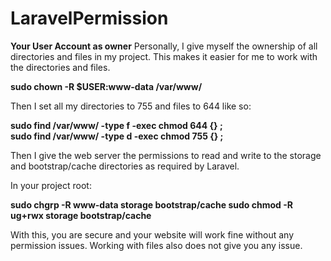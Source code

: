 # LaravelPermission
**Your User Account as owner**
Personally, I give myself the ownership of all directories and files in my project. This makes it easier for me to work with the directories and files.

**sudo chown -R $USER:www-data /var/www/<your-project>**

Then I set all my directories to 755 and files to 644 like so:

**sudo find /var/www/<your-project> -type f -exec chmod 644 {} \;  
sudo find /var/www/<your-project> -type d -exec chmod 755 {} \;**

Then I give the web server the permissions to read and write to the storage and bootstrap/cache directories as required by Laravel.

In your project root:

**sudo chgrp -R www-data storage bootstrap/cache
sudo chmod -R ug+rwx storage bootstrap/cache**

With this, you are secure and your website will work fine without any permission issues. Working with files also does not give you any issue.
